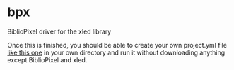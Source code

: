 # bpx

BiblioPixel driver for the xled library

Once this is finished, you should be able to create your own project.yml
file [like this one](https://github.com/rec/bpx/blob/master/bpx.yml) in your own
directory and run it without downloading anything except BiblioPixel and xled.
